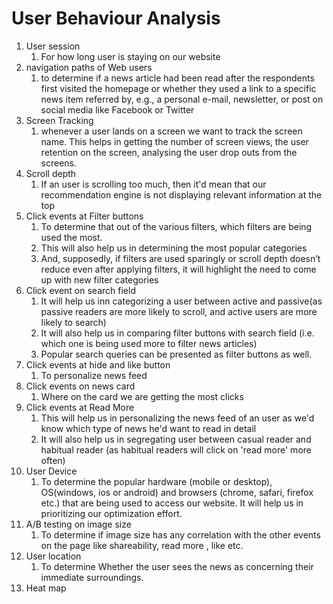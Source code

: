 # User Behaviour Analysis

1. User session
    1. For how long user is staying on our website
2. navigation paths of Web users
    1. to determine if a news article had been read after the respondents first visited the homepage or whether they used a link to a specific news item referred by, e.g., a personal e-mail, newsletter, or post on social media like Facebook or Twitter
3. Screen Tracking
    1. whenever a user lands on a screen we want to track the screen name. This helps in getting the number of screen views, the user retention on the screen, analysing the user drop outs from the screens.
4. Scroll depth
    1. If an user is scrolling too much, then it'd mean that our recommendation engine is not displaying relevant information at the top
5. Click events at Filter buttons
    1. To determine that out of the various filters, which filters are being used the most.
    2. This will also help us in determining the most popular categories
    3. And, supposedly, if filters are used sparingly or scroll depth doesn’t reduce even after applying filters, it will highlight the need to come up with new filter categories
6. Click event on search field
    1. It will help us inn categorizing a user between active and passive(as passive readers are more likely to scroll, and active users are more likely to search)
    2. It will also help us in comparing filter buttons with search field (i.e. which one is being used more to filter news articles)
    3. Popular search queries can be presented as filter buttons as well.
7. Click events at hide and like button
    1. To personalize news feed
8. Click events on news card
    1. Where on the card we are getting the most clicks
9. Click events at Read More
    1. This will help us in personalizing the news feed of an user as we'd know which type of news he'd want to read in detail
    2. It will also help us in segregating user between casual reader and habitual reader (as habitual readers will click on 'read more' more often)
10. User Device
    1. To determine the popular hardware (mobile or desktop), OS(windows, ios or android) and browsers (chrome, safari, firefox etc.) that are being used to access our website. It will help us in prioritizing our optimization effort.
11. A/B testing on image size
    1. To determine if image size has any correlation with the other events on the page like shareability, read more , like etc.
12. User location
    1. To determine Whether the user sees the news as concerning their immediate surroundings.
13. Heat map
